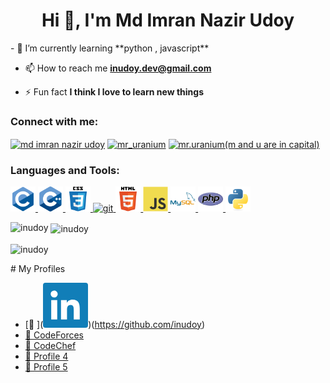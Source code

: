 <h1 align="center">Hi 👋, I'm Md Imran Nazir Udoy</h1>
- 🌱 I’m currently learning **python , javascript**

- 📫 How to reach me **inudoy.dev@gmail.com**

- ⚡ Fun fact **I think I love to learn new things**

<h3 align="left">Connect with me:</h3>
<p align="left">
<a href="https://linkedin.com/in/md imran nazir udoy" target="blank"><img align="center" src="https://raw.githubusercontent.com/rahuldkjain/github-profile-readme-generator/master/src/images/icons/Social/linked-in-alt.svg" alt="md imran nazir udoy" height="30" width="40" /></a>
<a href="https://www.codechef.com/users/mr_uranium" target="blank"><img align="center" src="https://cdn.jsdelivr.net/npm/simple-icons@3.1.0/icons/codechef.svg" alt="mr_uranium" height="30" width="40" /></a>
<a href="https://codeforces.com/profile/mr.uranium(m and u are in capital)" target="blank"><img align="center" src="https://raw.githubusercontent.com/rahuldkjain/github-profile-readme-generator/master/src/images/icons/Social/codeforces.svg" alt="mr.uranium(m and u are in capital)" height="30" width="40" /></a>
</p>

<h3 align="left">Languages and Tools:</h3>
<p align="left"> <a href="https://www.cprogramming.com/" target="_blank" rel="noreferrer"> <img src="https://raw.githubusercontent.com/devicons/devicon/master/icons/c/c-original.svg" alt="c" width="40" height="40"/> </a> <a href="https://www.w3schools.com/cpp/" target="_blank" rel="noreferrer"> <img src="https://raw.githubusercontent.com/devicons/devicon/master/icons/cplusplus/cplusplus-original.svg" alt="cplusplus" width="40" height="40"/> </a> <a href="https://www.w3schools.com/css/" target="_blank" rel="noreferrer"> <img src="https://raw.githubusercontent.com/devicons/devicon/master/icons/css3/css3-original-wordmark.svg" alt="css3" width="40" height="40"/> </a> <a href="https://git-scm.com/" target="_blank" rel="noreferrer"> <img src="https://www.vectorlogo.zone/logos/git-scm/git-scm-icon.svg" alt="git" width="40" height="40"/> </a> <a href="https://www.w3.org/html/" target="_blank" rel="noreferrer"> <img src="https://raw.githubusercontent.com/devicons/devicon/master/icons/html5/html5-original-wordmark.svg" alt="html5" width="40" height="40"/> </a> <a href="https://developer.mozilla.org/en-US/docs/Web/JavaScript" target="_blank" rel="noreferrer"> <img src="https://raw.githubusercontent.com/devicons/devicon/master/icons/javascript/javascript-original.svg" alt="javascript" width="40" height="40"/> </a> <a href="https://www.mysql.com/" target="_blank" rel="noreferrer"> <img src="https://raw.githubusercontent.com/devicons/devicon/master/icons/mysql/mysql-original-wordmark.svg" alt="mysql" width="40" height="40"/> </a> <a href="https://www.php.net" target="_blank" rel="noreferrer"> <img src="https://raw.githubusercontent.com/devicons/devicon/master/icons/php/php-original.svg" alt="php" width="40" height="40"/> </a> <a href="https://www.python.org" target="_blank" rel="noreferrer"> <img src="https://raw.githubusercontent.com/devicons/devicon/master/icons/python/python-original.svg" alt="python" width="40" height="40"/> </a> </p>

<p><img align="left" src="https://github-readme-stats.vercel.app/api/top-langs?username=inudoy&show_icons=true&locale=en&layout=compact" alt="inudoy" /></p>

<p>&nbsp;<img align="center" src="https://github-readme-stats.vercel.app/api?username=inudoy&show_icons=true&locale=en" alt="inudoy" /></p>

<p><img align="center" src="https://github-readme-streak-stats.herokuapp.com/?user=inudoy&" alt="inudoy" /></p>
# My Profiles

- [:fallen_leaf: ](<svg xmlns="http://www.w3.org/2000/svg" width="72" height="72" viewBox="0 0 72 72" id="linkedin"><g fill="none" fill-rule="evenodd"><g><rect width="72" height="72" fill="#117EB8" rx="4"></rect><path fill="#FFF" d="M13.139 27.848h9.623V58.81h-9.623V27.848zm4.813-15.391c3.077 0 5.577 2.5 5.577 5.577 0 3.08-2.5 5.581-5.577 5.581a5.58 5.58 0 1 1 0-11.158zm10.846 15.39h9.23v4.231h.128c1.285-2.434 4.424-5 9.105-5 9.744 0 11.544 6.413 11.544 14.75V58.81h-9.617V43.753c0-3.59-.066-8.209-5-8.209-5.007 0-5.776 3.911-5.776 7.95V58.81h-9.615V27.848z"></path></g></g></svg>)(https://github.com/inudoy)
- [:fallen_leaf: CodeForces](https://codeforces.com/profile/Mr.Uranium)
- [:fallen_leaf: CodeChef](https://www.codechef.com/users/mr_uranium)
- [:fallen_leaf: Profile 4](https://example.com/profile4)
- [:fallen_leaf: Profile 5](https://example.com/profile5)

